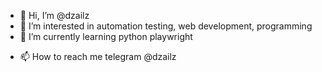 - 👋 Hi, I’m @dzailz
- 👀 I’m interested in automation testing, web development, programming
- 🌱 I’m currently learning python playwright
<!---
- 💞️ I’m looking to collaborate on ...
--->
- 📫 How to reach me telegram @dzailz

<!---
dzailz/dzailz is a ✨ special ✨ repository because its `README.md` (this file) appears on your GitHub profile.
You can click the Preview link to take a look at your changes.
--->
